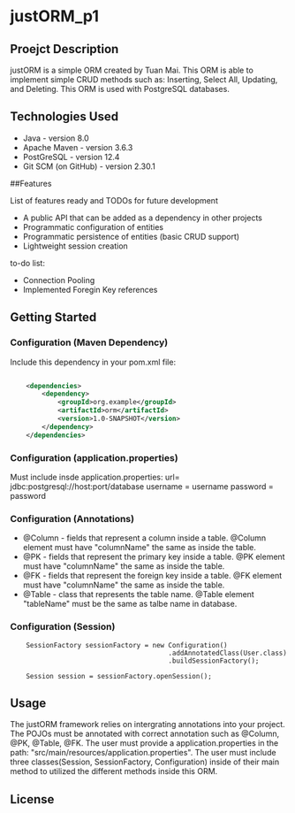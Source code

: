 # justORM_p1

## Proejct Description
justORM is a simple ORM created by Tuan Mai. This ORM is able to implement simple CRUD methods such as:
Inserting, Select All, Updating, and Deleting. This ORM is used with PostgreSQL databases.

## Technologies Used
* Java - version 8.0
* Apache Maven - version 3.6.3
* PostGreSQL - version 12.4
* Git SCM (on GitHub) - version 2.30.1

##Features

List of features ready and TODOs for future development
* A public API that can be added as a dependency in other projects
* Programmatic configuration of entities
* Programmatic persistence of entities (basic CRUD support)
* Lightweight session creation

to-do list:
* Connection Pooling
* Implemented Foregin Key references


## Getting Started

### Configuration (Maven Dependency)

Include this dependency in your pom.xml file:

```xml

    <dependencies>
        <dependency>
            <groupId>org.example</groupId>
            <artifactId>orm</artifactId>
            <version>1.0-SNAPSHOT</version>
        </dependency>
    </dependencies>

```

### Configuration (application.properties)

Must include insde application.properties:
  url= jdbc:postgresql://host:port/database
  username = username 
  password = password 
  
### Configuration (Annotations)
  
  * @Column - fields that represent a column inside a table. @Column element 
     must have "columnName" the same as inside the table.
  * @PK - fields that represent the primary key inside a table. @PK element 
     must have "columnName" the same as inside the table.
  * @FK - fields that represent the foreign key inside a table. @FK element 
     must have "columnName" the same as inside the table.
  * @Table - class that represents the table name. @Table element "tableName" 
     must be the same as talbe name in database.
     
### Configuration (Session)

        SessionFactory sessionFactory = new Configuration()
                                            .addAnnotatedClass(User.class)
                                            .buildSessionFactory();

        Session session = sessionFactory.openSession();

## Usage

The justORM framework relies on intergrating annotations into your project. The POJOs must be annotated with correct
annotation such as @Column, @PK, @Table, @FK. The user must provide a application.properties in the path: 
"src/main/resources/application.properties". The user must include three classes(Session, SessionFactory, Configuration)
inside of their main method to utilized the different methods inside this ORM. 

## License
